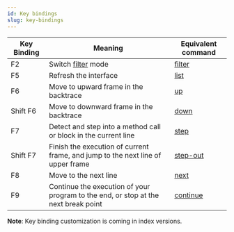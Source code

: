 ```yaml
---
id: Key bindings
slug: key-bindings
---
```


| Key Binding | Meaning | Equivalent command |
| ----------- | ------- | ------------------ |
| F2 | Switch [filter](/docs/guides/filter) mode | [filter](/docs/commands/filter) |
| F5 | Refresh the interface | [list](/docs/commands/list) |
| F6 | Move to upward frame in the backtrace | [up](/docs/commands/up) |
| Shift F6 | Move to downward frame in the backtrace | [down](/docs/commands/down) |
| F7 | Detect and step into a method call or block in the current line | [step](/docs/commands/step) |
| Shift F7 | Finish the execution of current frame, and jump to the next line of upper frame | [step-out](/docs/commands/step-out) |
| F8 | Move to the next line | [next](/docs/commands/next) |
| F9 | Continue the execution of your program to the end, or stop at the next break point | [continue](/docs/commands/continue) |

**Note**: Key binding customization is coming in index versions.
